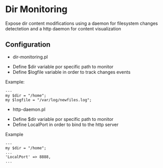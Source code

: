 # Dir Monitoring

Expose dir content modifications using a daemon for filesystem changes detectetion and a http daemon for content visualization

## Configuration

* dir-monitoring.pl
- Define $dir variable por specific path to monitor
- Define $logfile variable in order to track changes events

Example: 

    ---
    my $dir = "/home";
    my $logfile = "/var/log/newfiles.log";


* http-daemon.pl
- Define $dir variable por specific path to monitor
- Define LocalPort in order to bind to the http server


Example

    ---
    my $dir = "/home";
    ...
    'LocalPort' => 8888,
    ...

